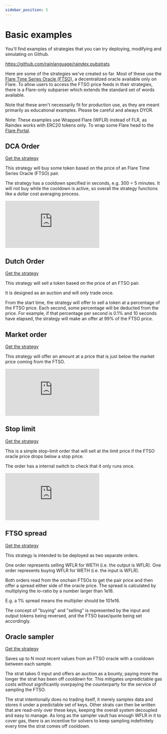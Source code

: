 ```yaml
---
sidebar_position: 5
---
```

# Basic examples

You'll find examples of strategies that you can try deploying, modifying and simulating on Github.

https://github.com/rainlanguage/raindex.pubstrats

Here are some of the strategies we've created so far. Most of these use the [Flare Time Series Oracle (FTSO)](https://flare.network/ftso/), a decentralized oracle available only on Flare. To allow users to access the FTSO price feeds in their strategies, there is a Flare-only subparser which extends the standard set of words available.

Note that these aren't necessarily fit for production use, as they are meant primarily as educational examples. Please be careful and always DYOR.

Note: These examples use Wrapped Flare (WFLR) instead of FLR, as Raindex works with ERC20 tokens only. To wrap some Flare head to the [Flare Portal](https://portal.flare.network/).

## DCA Order

[Get the strategy](https://raw.githubusercontent.com/rainlanguage/raindex.pubstrats/main/src/learning/flare/flr-dca-cooldown.rain)

This strategy will buy some token based on the price of an Flare Time Series Oracle (FTSO) pair.

The strategy has a cooldown specified in seconds, e.g. 300 = 5 minutes. It will not buy while the cooldown is active, so overall the strategy functions like a dollar cost averaging process.

<div style={{ position: 'relative', paddingBottom: '64.63%', height: 0 }}>
    <iframe
      src="https://www.loom.com/embed/0fefdaa232b545939ce4167f7d8aaaac?sid=ac750cb4-1960-44e7-b0d0-7dce25a61cbd"
      frameborder="0"
      allowFullScreen
      style={{ position: 'absolute', top: 0, left: 0, width: '100%', height: '100%' }}
    ></iframe>
  </div>

## Dutch Order

[Get the strategy](https://raw.githubusercontent.com/rainlanguage/raindex.pubstrats/main/src/learning/flare/flr-dutch-order.rain)

This strategy will sell a token based on the price of an FTSO pair.

It is designed as an auction and will only trade once.

From the start time, the strategy will offer to sell a token at a percentage of the FTSO price. Each second, some percentage will be deducted from the price. For example, if that percentage per second is 0.1% and 10 seconds have elapsed, the strategy will make an offer at 99% of the FTSO price.

## Market order

[Get the strategy](https://raw.githubusercontent.com/rainlanguage/raindex.pubstrats/main/src/learning/flare/flr-ftso-market-order.rain)

This strategy will offer an amount at a price that is just below the market price coming from the FTSO.

<div style={{ position: 'relative', paddingBottom: '64.63%', height: 0 }}>
    <iframe
      src="https://www.loom.com/embed/ad96c2fb0490407ca55ee237181d7320?sid=52021bb9-238f-4e13-9cb0-efd11a69fcca"
      frameborder="0"
      allowFullScreen
      style={{ position: 'absolute', top: 0, left: 0, width: '100%', height: '100%' }}
    ></iframe>
  </div>

## Stop limit

[Get the strategy](https://raw.githubusercontent.com/rainlanguage/raindex.pubstrats/main/src/learning/flare/flr-stop-limit.rain)

This is a simple stop-limit order that will sell at the limit price if the FTSO oracle price drops below a stop price.

The order has a internal switch to check that it only runs once.

<div style={{ position: 'relative', paddingBottom: '64.63%', height: 0 }}>
    <iframe
      src="https://www.loom.com/embed/b384e166b6ba40218c2c1576db3b06b5?sid=106c773d-eef7-4f57-a433-20975623bf76"
      frameborder="0"
      allowFullScreen
      style={{ position: 'absolute', top: 0, left: 0, width: '100%', height: '100%' }}
    ></iframe>
</div>

## FTSO spread

[Get the strategy](https://raw.githubusercontent.com/rainlanguage/raindex.pubstrats/main/src/learning/flare/ftso-spread.rain)

This strategy is intended to be deployed as two separate orders.

One order represents selling WFLR for WETH (i.e. the output is WFLR). One order represents buying WFLR for WETH (i.e. the input is WFLR).

Both orders read from the onchain FTSOs to get the pair price and then offer a spread either side of the oracle price. The spread is calculated by multiplying the io-ratio by a number larger than 1e18.

E.g. a 1% spread means the multiplier should be 101e16.

The concept of "buying" and "selling" is represented by the input and output tokens being reversed, and the FTSO base/quote being set accordingly.

## Oracle sampler

[Get the strategy](https://raw.githubusercontent.com/rainlanguage/raindex.pubstrats/main/src/learning/flare/ftso-sampler.rain)

Saves up to N most recent values from an FTSO oracle with a cooldown between each sample.

The strat takes 0 input and offers an auction as a bounty, paying more the longer the strat has been off cooldown for. This mitigates unpredictable gas costs without significantly overpaying the counterparty for the service of sampling the FTSO.

The strat intentionally does no trading itself, it merely samples data and stores it under a predictable set of keys. Other strats can then be written that are read-only over these keys, keeping the overall system decoupled and easy to manage. As long as the sampler vault has enough WFLR in it to cover gas, there is an incentive for solvers to keep sampling indefinitely every time the strat comes off cooldown.
